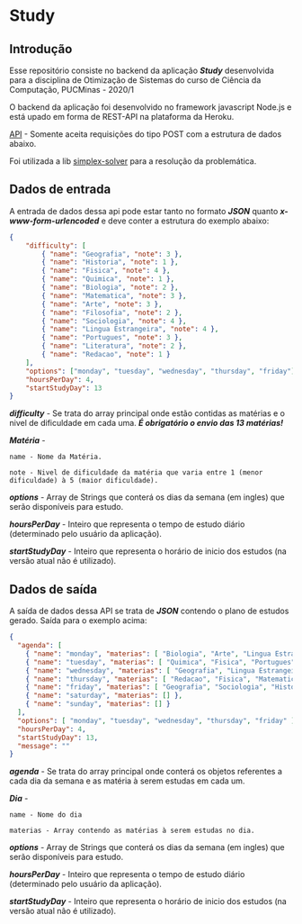 # Study

## Introdução

Esse repositório consiste no backend da aplicação ***Study*** desenvolvida para a disciplina de Otimização de Sistemas do curso de Ciência da Computação, PUCMinas - 2020/1

O backend da aplicação foi desenvolvido no framework javascript Node.js e está upado em forma de REST-API na plataforma da Heroku.

[API](https://plano-estudo-enem.herokuapp.com) - Somente aceita requisições do tipo POST com a estrutura de dados abaixo.

Foi utilizada a lib [simplex-solver](https://www.npmjs.com/package/simplex-solver) para a resolução da problemática.

## Dados de entrada

A entrada de dados dessa api pode estar tanto no formato ***JSON*** quanto ***x-www-form-urlencoded*** e deve conter a estrutura do exemplo abaixo:

```json
{
    "difficulty": [
		{ "name": "Geografia", "note": 3 },
		{ "name": "Historia", "note": 1 },
		{ "name": "Fisica", "note": 4 },
		{ "name": "Quimica", "note": 1 },
		{ "name": "Biologia", "note": 2 },
		{ "name": "Matematica", "note": 3 },
		{ "name": "Arte", "note": 3 },
		{ "name": "Filosofia", "note": 2 },
		{ "name": "Sociologia", "note": 4 },
		{ "name": "Lingua Estrangeira", "note": 4 },
		{ "name": "Portugues", "note": 3 },
		{ "name": "Literatura", "note": 2 },
		{ "name": "Redacao", "note": 1 }
	],
	"options": ["monday", "tuesday", "wednesday", "thursday", "friday"],
	"hoursPerDay": 4,
	"startStudyDay": 13
}
```
***difficulty*** - Se trata do array principal onde estão contidas as matérias e o nivel de dificuldade em cada uma. ***É obrigatório o envio das 13 matérias!***

***Matéria*** -

    name - Nome da Matéria.

    note - Nivel de dificuldade da matéria que varia entre 1 (menor dificuldade) à 5 (maior dificuldade).

***options*** - Array de Strings que conterá os dias da semana (em ingles) que serão disponíveis para estudo.

***hoursPerDay*** - Inteiro que representa o tempo de estudo diário (determinado pelo usuário da aplicação).

***startStudyDay*** - Inteiro que representa o horário de inicio dos estudos (na versão atual não é utilizado).

## Dados de saída

A saída de dados dessa API se trata de ***JSON*** contendo o plano de estudos gerado.
Saída para o exemplo acima:
```json
{
  "agenda": [
    { "name": "monday", "materias": [ "Biologia", "Arte", "Lingua Estrangeira", "Matematica" ] },
    { "name": "tuesday", "materias": [ "Quimica", "Fisica", "Portugues", "Portugues" ] },
    { "name": "wednesday", "materias": [ "Geografia", "Lingua Estrangeira", "Literatura", "Sociologia" ] },
    { "name": "thursday", "materias": [ "Redacao", "Fisica", "Matematica", "Filosofia" ] },
    { "name": "friday", "materias": [ "Geografia", "Sociologia", "Historia", "Arte" ] },
    { "name": "saturday", "materias": [] },
    { "name": "sunday", "materias": [] }
  ],
  "options": [ "monday", "tuesday", "wednesday", "thursday", "friday" ],
  "hoursPerDay": 4,
  "startStudyDay": 13,
  "message": ""
}
```
***agenda*** - Se trata do array principal onde conterá os objetos referentes a cada dia da semana e as matéria à serem estudas em cada um.

***Dia*** -

    name - Nome do dia

    materias - Array contendo as matérias à serem estudas no dia.

***options*** - Array de Strings que conterá os dias da semana (em ingles) que serão disponíveis para estudo.

***hoursPerDay*** - Inteiro que representa o tempo de estudo diário (determinado pelo usuário da aplicação).

***startStudyDay*** - Inteiro que representa o horário de inicio dos estudos (na versão atual não é utilizado).